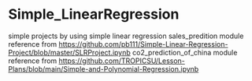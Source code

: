 # Simple_LinearRegression
simple projects by using simple linear regression
sales_predition module reference from https://github.com/pb111/Simple-Linear-Regression-Project/blob/master/SLRProject.ipynb
co2_prediction_of_china module reference from https://github.com/TROPICSU/Lesson-Plans/blob/main/Simple-and-Polynomial-Regression.ipynb
